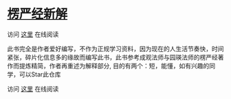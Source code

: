 # [楞严经新解](https://kimsky.gitbook.io/leng-yan-jing-xin-jie/)
访问 [这里](https://kimsky.gitbook.io/leng-yan-jing-xin-jie/) 在线阅读

此书完全是作者爱好编写，不作为正规学习资料，因为现在的人生活节奏快，时间紧张，碎片化信息多的缘故而编写此书，此书参考成观法师与园瑛法师的楞严经著作而提炼精简，作者再重述为解释部分,
目的有两个：短，能懂，如有兴趣的同学，可以Star此仓库

访问 [这里](https://kimsky.gitbook.io/leng-yan-jing-xin-jie/) 在线阅读